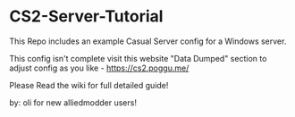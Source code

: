 # CS2-Server-Tutorial

This Repo includes an example Casual Server config for a Windows server. 

This config isn't complete visit this website "Data Dumped" section to adjust config as you like -  https://cs2.poggu.me/


Please Read the wiki for full detailed guide!


by: oli for new alliedmodder users!
